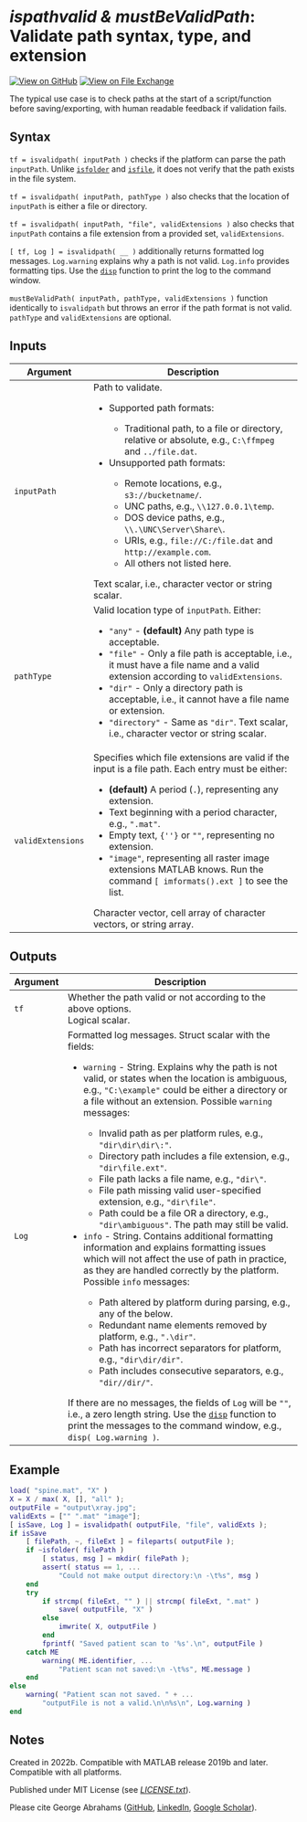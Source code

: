 # *ispathvalid & mustBeValidPath*: Validate path syntax, type, and extension

[![View on GitHub](https://img.shields.io/badge/GitHub-Repository-171515)](https://github.com/WD40andTape/validatepath)
[![View on File Exchange](https://www.mathworks.com/matlabcentral/images/matlab-file-exchange.svg)](https://mathworks.com/matlabcentral/fileexchange/156607-validate-path-syntax-type-and-extension)

The typical use case is to check paths at the start of a script/function before saving/exporting, with human readable feedback if validation fails.

## Syntax

`tf = isvalidpath( inputPath )` checks if the platform can parse the path `inputPath`. Unlike [`isfolder`](https://mathworks.com/help/matlab/ref/isfolder.html) and [`isfile`](https://mathworks.com/help/matlab/ref/isfile.html), it does not verify that the path exists in the file system.

`tf = isvalidpath( inputPath, pathType )` also checks that the location of `inputPath` is either a file or directory.

`tf = isvalidpath( inputPath, "file", validExtensions )` also checks that `inputPath` contains a file extension from a provided set, `validExtensions`.

`[ tf, Log ] = isvalidpath( __ )` additionally returns formatted log messages. `Log.warning` explains why a path is not valid. `Log.info` provides formatting tips. Use the [`disp`](https://mathworks.com/help/matlab/ref/disp.html) function to print the log to the command window.

`mustBeValidPath( inputPath, pathType, validExtensions )` function identically to `isvalidpath` but throws an error if the path format is not valid. `pathType` and `validExtensions` are optional.

## Inputs

| Argument | Description |
| --- | --- |
| `inputPath` | Path to validate.<ul><li>Supported path formats:</li><ul><li>Traditional path, to a file or directory, relative or absolute, e.g., `C:\ffmpeg` and `../file.dat`.</li></ul><li>Unsupported path formats:</li><ul><li>Remote locations, e.g., `s3://bucketname/`.</li><li>UNC paths, e.g., `\\127.0.0.1\temp`.</li><li>DOS device paths, e.g., `\\.\UNC\Server\Share\`.</li><li>URIs, e.g., `file://C:/file.dat` and `http://example.com`.</li><li>All others not listed here.</li></ul></ul>Text scalar, i.e., character vector or string scalar. |
| `pathType` | Valid location type of `inputPath`. Either:<ul><li>`"any"` - **(default)** Any path type is acceptable.</li><li>`"file"` - Only a file path is acceptable, i.e., it must have a file name and a valid extension according to `validExtensions`.</li><li>`"dir"` - Only a directory path is acceptable, i.e., it cannot have a file name or extension.</li><li>`"directory"` - Same as `"dir"`. Text scalar, i.e., character vector or string scalar.</li> |
| `validExtensions` | Specifies which file extensions are valid if the input is a file path. Each entry must be either:<ul><li>**(default)** A period (`.`), representing any extension.</li><li>Text beginning with a period character, e.g., `".mat"`.</li><li>Empty text, `{''}` or `""`, representing no extension.</li><li>`"image"`, representing all raster image extensions MATLAB knows. Run the command `[ imformats().ext ]` to see the list.</li></ul>Character vector, cell array of character vectors, or string array. |

## Outputs

| Argument | Description |
| --- | --- |
| `tf` | Whether the path valid or not according to the above options.<br>Logical scalar. |
| `Log` | Formatted log messages. Struct scalar with the fields:<ul><li>`warning` - String. Explains why the path is not valid, or states when the location is ambiguous, e.g., `"C:\example"` could be either a directory or a file without an extension. Possible `warning` messages:</li><ul><li>Invalid path as per platform rules, e.g., `"dir\dir\dir\:"`.</li><li>Directory path includes a file extension, e.g., `"dir\file.ext"`.</li><li>File path lacks a file name, e.g., `"dir\"`.</li><li>File path missing valid user-specified extension, e.g., `"dir\file"`.</li><li>Path could be a file OR a directory, e.g., `"dir\ambiguous"`. The path may still be valid.</li></ul><li>`info` - String. Contains additional formatting information and explains formatting issues which will not affect the use of path in practice, as they are handled correctly by the platform. Possible `info` messages:</li><ul><li>Path altered by platform during parsing, e.g., any of the below.</li><li>Redundant name elements removed by platform, e.g., `".\dir"`.</li><li>Path has incorrect separators for platform, e.g., `"dir\dir/dir"`.</li><li>Path includes consecutive separators, e.g., `"dir//dir/"`.</li></ul></ul>If there are no messages, the fields of `Log` will be `""`, i.e., a zero length string. Use the [`disp`](https://mathworks.com/help/matlab/ref/disp.html) function to print the messages to the command window, e.g., `disp( Log.warning )`. |

## Example

```MATLAB
load( "spine.mat", "X" )
X = X / max( X, [], "all" );
outputFile = "output\xray.jpg";
validExts = ["" ".mat" "image"];
[ isSave, Log ] = isvalidpath( outputFile, "file", validExts );
if isSave
    [ filePath, ~, fileExt ] = fileparts( outputFile );
    if ~isfolder( filePath )
        [ status, msg ] = mkdir( filePath );
        assert( status == 1, ...
            "Could not make output directory:\n -\t%s", msg )
    end
    try
        if strcmp( fileExt, "" ) || strcmp( fileExt, ".mat" )
            save( outputFile, "X" )
        else
            imwrite( X, outputFile )
        end
        fprintf( "Saved patient scan to '%s'.\n", outputFile )
    catch ME
        warning( ME.identifier, ...
            "Patient scan not saved:\n -\t%s", ME.message )
    end
else
    warning( "Patient scan not saved. " + ...
        "outputFile is not a valid.\n\n%s\n", Log.warning )
end
```

## Notes

Created in 2022b. Compatible with MATLAB release 2019b and later. Compatible with all platforms.

Published under MIT License (see [*LICENSE.txt*](LICENSE.txt)).

Please cite George Abrahams ([GitHub](https://github.com/WD40andTape/), [LinkedIn](https://www.linkedin.com/in/georgeabrahams), [Google Scholar](https://scholar.google.com/citations?user=T_xxZLwAAAAJ)).